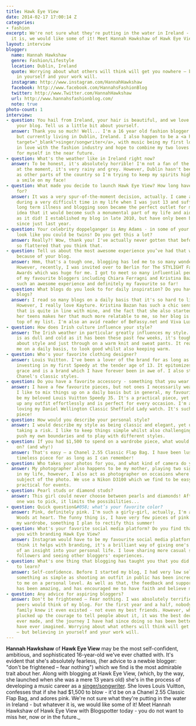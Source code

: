 ```yaml
---
title: Hawk Eye View
date: 2014-02-17 17:00:14 Z
categories:
- fashion
excerpt: We're not sure what they're putting in the water in Ireland - but whatever
  it is, we would like some of it! Meet Hannah Hawkshaw of Hawk Eye View with Blogspotter.
layout: interview
blogger:
  name: Hannah Hawkshaw
  genre: Fashion/Lifestyle
  location: Dublin, Ireland
  quote: Worrying about what others will think will get you nowhere – but believing
    in yourself and your work will.
  instagram: http://www.instagram.com/HannahHawkshaw
  facebook: http://www.facebook.com/HannahsFashionBlog
  twitter: http://www.Twitter.com/HannahHawkshaw
  url: http://www.hannahsfashionblog.com/
  note: true
photo-count: 1
interview:
- question: You hail from Ireland, your hair is beautiful, and we love the name of
    your blog. Tell us a little bit about yourself.
  answer: Thank you so much! Well... I'm a 16 year old fashion blogger born in Manchester,
    but currently living in Dublin, Ireland. I also happen to be a <a href="http://Soundcloud.com/HannahHawkshaw"
    target="_blank">singer/songwriter</a>, with music being my first love. I'm crazy
    in love with the fashion industry and hope to combine my two loves into a career
    for myself in the near future.
- question: What's the weather like in Ireland right now?
  answer: To be honest, it's absolutely horrible! I'm not a fan of the Irish climate
    at the moment, it's very rainy and grey. However, Dublin hasn't been as bad weather-wise
    as other parts of the country so I'm trying to keep my spirits high by keeping
    a smile on my face!
- question: What made you decide to launch Hawk Eye View? How long have you been blogging
    for?
  answer: It was a very spur-of-the-moment decision, actually. I came across blogging
    during a very difficult time in my life when I was just 13 and suffering with
    long term illness and blogging soon became the perfect outlet for me. I had no
    idea that it would become such a monumental part of my life and aid my recovery
    as it did! I established my blog in late 2010, but have only been blogging seriously
    since just last year.
- question: Your celebrity doppelganger is Amy Adams - in some of your photos you
    look like you could be twins! Do you get this a lot?
  answer: Really?! Wow, thank you! I've actually never gotten that before, but I'm
    so flattered that you think that.
- question: Tell us about the most awesome experience you’ve had that was only possible
    because of your blog.
  answer: Hmm, that's a tough one, blogging has led me to so many wonderful opportunities.
    However, recently, I was invited over to Berlin for The STYLIGHT Fashion Blogger
    Awards which was huge for me. I got to meet so many influential people and some
    of my favourite bloggers including Chiara Ferragni and Kristina Bazan. This was
    such an awesome experience and definitely my favourite so far!
- question: What blogs do you look to for daily inspiration? Do you have any must-visit
    blogs?
  answer: I read so many blogs on a daily basis that it's so hard to list them all.
    However, I really love Kayture. Kristina Bazan has such a chic sense of style
    that is quite in line with mine, and the fact that she also started her blog in
    her teens makes her that much more relatable to me, so her blog is always at the
    top of my list. I'm also an avid reader of BeFassy.net and Viva Luxury.
- question: How does Irish culture influence your style?
  answer: The Irish weather in particular greatly influences my style. When the weather
    is as dull and cold as it has been these past few weeks, it's tough not to forget
    about style and just through on a warm knit and sweat pants. It really challenges
    me on a daily basis, to look good whilst also keeping warm.
- question: Who's your favorite clothing designer?
  answer: Louis Vuitton. I've been a lover of the brand for as long as I can remember,
    investing in my first Speedy at the tender age of 13. It epitomizes elegance and
    grace and is a brand which I have forever been in awe of. I also strongly admire
    Chanel's classic styles.
- question: Do you have a favorite accessory - something that you wear everyday?
  answer: I have a few favourite pieces, but not ones I necessarily wear everyday.
    I like to mix things up on a daily basis but in general, my favourite piece would
    be my beloved Louis Vuitton Speedy 35. It's a practical piece, yet one that dresses
    up any outfit effortlessly and is perfect for every occasion. I'm also currently
    loving my Daniel Wellington Classic Sheffield Lady watch. It's such a timeless
    piece!
- question: How would you describe your personal style?
  answer: I would describe my style as being classic and elegant, yet unafraid of
    taking a risk. I like to keep things simple whilst also challenging myself to
    push my own boundaries and to play with different styles.
- question: If you had $1,500 to spend on a wardrobe piece, what would you spend it
    on? (and why!)
  answer: That's easy – a Chanel 2.55 Classic Flap Bag. I have been lusting over this
    timeless piece for as long as I can remember!
- question: Who takes your photos for you, and what kind of camera do you use?
  answer: My photographer also happens to be my mother, playing two significant roles
    in my life, however, I also act as photographer on occasions where I am not the
    subject of the photo. We use a Nikon D3100 which we find to be easy-to-use and
    practical for events.
- question: Pearl studs or diamond studs?
  answer: This girl could never choose between pearls and diamonds! After all, if
    one was to pick, it limits the possibilities...
- question: Quick question&#058; what’s your favorite color?
  answer: Pink, definitely pink. I'm such a girly-girl, actually, I'm a real Elle
    Woods at heart. The funny thing is, I have very few pieces of pink clothing in
    my wardrobe, something I plan to rectify this summer!
- question: What's your favorite social media platform? Do you find that it helps
    you with branding Hawk Eye View?
  answer: Instagram would have to be my favourite social media platform. I definitely
    think it helps with branding, it's a brilliant way of giving one's followers more
    of an insight into your personal life. I love sharing more casual snaps with my
    followers and seeing other bloggers' experiences.
- question: What's one thing that blogging has taught you that you did not expect
    to learn?
  answer: Self-confidence. Before I started my blog, I had very low self-esteem. Even
    something as simple as shooting an outfit in public has been incredibly helpful
    to me on a personal level. As well as that, the feedback and support I have received
    has been amazing, and has encouraged me to have faith and believe more in myself.
- question: Any advice for aspiring bloggers?
  answer: Don't be frightened – Fear nothing. I was absolutely terrified of what my
    peers would think of my blog. For the first year and a half, nobody but my immediate
    family knew it even existed - not even my best friends. However, when I eventually
    plucked up the courage to tell people about it, it was the best decision I have
    ever made, and the journey I have had since doing so has been better than I could
    have ever imagined. Worrying about what others will think will get you nowhere
    – but believing in yourself and your work will.
---
```


**Hannah Hawkshaw** of **Hawk Eye View** may be the most self-confident, ambitious, and sophisticated 16-year-old we've ever chatted with. It's evident that she's absolutely fearless, (her advice to a newbie blogger: "don't be frightened – fear nothing") which we find is the most admirable trait about her. Along with blogging at Hawk Eye View, (which, by the way, she launched when she was a mere 13 years old) she's in the process of developing a music career as a [singer/songwriter](https://soundcloud.com/HannahHawkshaw). She loves Louis Vuitton, confesses that if she had $1,500 to blow - it'd be on a Chanel 2.55 Classic Flap Bag, and adores pink. We're not sure what they're putting in the water in Ireland - but whatever it is, we would like some of it! Meet Hannah Hawkshaw of Hawk Eye View with Blogspotter today - you do not want to miss her, now or in the future._
